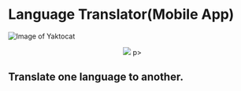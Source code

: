 # Language Translator(Mobile App)

 ![Image of Yaktocat](https://github.com/prog-cy/Moblie-App-Translator/blob/master/ApplicationImage.png)

<p align="center">
    <img src="https://github.com/prog-cy/Moblie-App-Translator/blob/master/ApplicationImage.png">
p>

## Translate one language to another.
